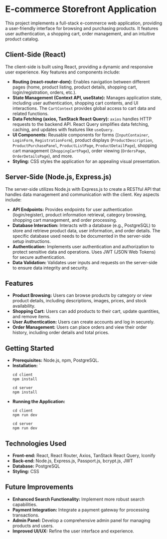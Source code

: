 # E-commerce Storefront Application

This project implements a full-stack e-commerce web application, providing a user-friendly interface for browsing and purchasing products.  It features user authentication, a shopping cart, order management, and an intuitive product catalog.

## Client-Side (React)

The client-side is built using React, providing a dynamic and responsive user experience.  Key features and components include:

* **Routing (react-router-dom):** Enables navigation between different pages (home, product listing, product details, shopping cart, login/registration, orders, etc.).
* **State Management (Context API, useState):**  Manages application state, including user authentication, shopping cart contents, and UI interactions.  The `CartContext` provides global access to cart data and related functions.
* **Data Fetching (axios, TanStack React Query):**  `axios` handles HTTP requests to the backend API.  React Query simplifies data fetching, caching, and updates with features like `useQuery`.
* **UI Components:** Reusable components for forms (`InputContainer`, `LoginForm`, `RegistrationForm`), product displays (`ProductDescription`, `ProductPurchasePanel`, `ProductListPage`, `ProductDetailPage`), shopping cart management (`ShoppingCartPage`), order viewing (`OrdersPage`, `OrderDetailsPage`), and more.
* **Styling:**  CSS styles the application for an appealing visual presentation.

## Server-Side (Node.js, Express.js)

The server-side utilizes Node.js with Express.js to create a RESTful API that handles data management and communication with the client. Key aspects include:

* **API Endpoints:**  Provides endpoints for user authentication (login/register), product information retrieval, category browsing, shopping cart management, and order processing.
* **Database Interaction:** Interacts with a database (e.g., PostgreSQL) to store and retrieve product data, user information, and order details.  The specific database used needs to be documented in the server-side setup instructions.
* **Authentication:**  Implements user authentication and authorization to protect sensitive data and operations. Uses JWT (JSON Web Tokens) for secure authentication.
* **Data Validation:**  Validates user inputs and requests on the server-side to ensure data integrity and security.

## Features

* **Product Browsing:** Users can browse products by category or view product details, including descriptions, images, prices, and stock availability.
* **Shopping Cart:**  Users can add products to their cart, update quantities, and remove items.
* **User Authentication:** Users can create accounts and log in securely.
* **Order Management:**  Users can place orders and view their order history, including order details and total prices.


## Getting Started

* **Prerequisites:** Node.js, npm, PostgreSQL.
* **Installation:**  `
    ```
    cd client
    npm install

    cd server
    npm install
    ```
* **Running the Application:**  
    ```
    cd client 
    npm run dev
    ```
    ```
    cd server
    npm run dev
    ```

## Technologies Used

* **Front-end:** React, React Router, Axios, TanStack React Query, Iconify
* **Back-end:** Node.js, Express.js, Passport.js, bcrypt.js, JWT
* **Database:**  PostgreSQL
* **Styling:** CSS


## Future Improvements

* **Enhanced Search Functionality:** Implement more robust search capabilities.
* **Payment Integration:** Integrate a payment gateway for processing transactions.
* **Admin Panel:** Develop a comprehensive admin panel for managing products and users.
* **Improved UI/UX:**  Refine the user interface and experience.
